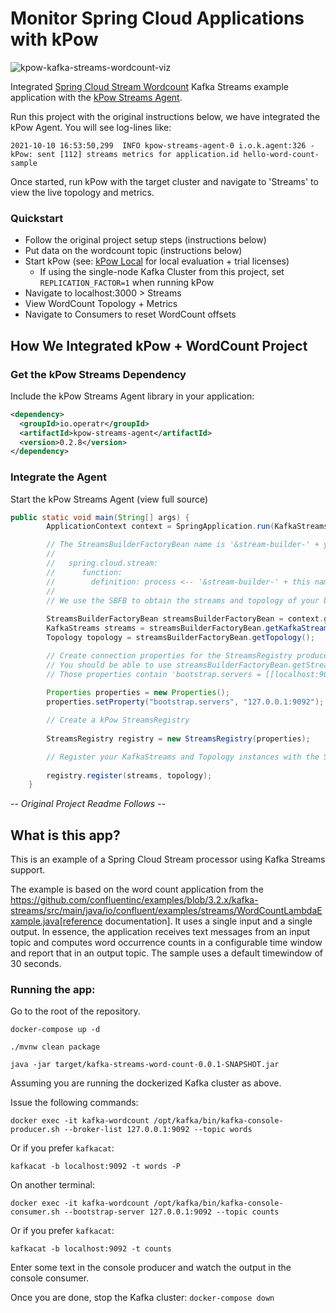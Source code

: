 # Monitor Spring Cloud Applications with kPow

![kpow-kafka-streams-wordcount-viz](https://user-images.githubusercontent.com/2832467/131286862-36589a97-667a-4d56-bcb2-bc9fcfd3abe7.png)

Integrated [Spring Cloud Stream Wordcount](https://github.com/spring-cloud/spring-cloud-stream-samples/tree/main/kafka-streams-samples/kafka-streams-word-count) Kafka Streams example application with the [kPow Streams Agent](https://github.com/operatr-io/kpow-streams-agent).

Run this project with the original instructions below, we have integrated the kPow Agent. You will see log-lines like:

```
2021-10-10 16:53:50,299  INFO kpow-streams-agent-0 i.o.k.agent:326 - kPow: sent [112] streams metrics for application.id hello-word-count-sample
```

Once started, run kPow with the target cluster and navigate to 'Streams' to view the live topology and metrics.

### Quickstart

* Follow the original project setup steps (instructions below)
* Put data on the wordcount topic (instructions below)
* Start kPow (see: [kPow Local](https://github.com/operatr-io/kpow-local) for local evaluation + trial licenses)
  * If using the single-node Kafka Cluster from this project, set `REPLICATION_FACTOR=1` when running kPow
* Navigate to localhost:3000 > Streams
* View WordCount Topology + Metrics
* Navigate to Consumers to reset WordCount offsets 

## How We Integrated kPow + WordCount Project

### Get the kPow Streams Dependency

Include the kPow Streams Agent library in your application:

```xml
<dependency>
  <groupId>io.operatr</groupId>
  <artifactId>kpow-streams-agent</artifactId>
  <version>0.2.8</version>
</dependency>
```

### Integrate the Agent

Start the kPow Streams Agent (view full source)

```java
public static void main(String[] args) {
        ApplicationContext context = SpringApplication.run(KafkaStreamsWordCountApplication.class, args);

        // The StreamsBuilderFactoryBean name is '&stream-builder-' + your function name from config, .e.g
        //
        //   spring.cloud.stream:
        //      function:
        //        definition: process <-- '&stream-builder-' + this name here
        //
        // We use the SBFB to obtain the streams and topology of your built Spring Kafka Streams application
        
        StreamsBuilderFactoryBean streamsBuilderFactoryBean = context.getBean("&stream-builder-process", StreamsBuilderFactoryBean.class);
        KafkaStreams streams = streamsBuilderFactoryBean.getKafkaStreams();
        Topology topology = streamsBuilderFactoryBean.getTopology();

        // Create connection properties for the StreamsRegistry producer to send metrics to internal kPow topics
        // You should be able to use streamsBuilderFactoryBean.getStreamsConfiguration() but in this particular case
        // Those properties contain 'bootstrap.servers = [[localhost:9092]]' which errors on startup
        
        Properties properties = new Properties();
        properties.setProperty("bootstrap.servers", "127.0.0.1:9092");

        // Create a kPow StreamsRegistry
        
        StreamsRegistry registry = new StreamsRegistry(properties);

        // Register your KafkaStreams and Topology instances with the StreamsRegistry
        
        registry.register(streams, topology);
    }
```

*-- Original Project Readme Follows --*

## What is this app?

This is an example of a Spring Cloud Stream processor using Kafka Streams support.

The example is based on the word count application from the https://github.com/confluentinc/examples/blob/3.2.x/kafka-streams/src/main/java/io/confluent/examples/streams/WordCountLambdaExample.java[reference documentation].
It uses a single input and a single output.
In essence, the application receives text messages from an input topic and computes word occurrence counts in a configurable time window and report that in an output topic.
The sample uses a default timewindow of 30 seconds.

### Running the app:

Go to the root of the repository.

`docker-compose up -d`

`./mvnw clean package`

`java -jar target/kafka-streams-word-count-0.0.1-SNAPSHOT.jar`

Assuming you are running the dockerized Kafka cluster as above.

Issue the following commands:

`docker exec -it kafka-wordcount /opt/kafka/bin/kafka-console-producer.sh --broker-list 127.0.0.1:9092 --topic words`

Or if you prefer `kafkacat`:

`kafkacat -b localhost:9092 -t words -P`

On another terminal:

`docker exec -it kafka-wordcount /opt/kafka/bin/kafka-console-consumer.sh --bootstrap-server 127.0.0.1:9092 --topic counts`

Or if you prefer `kafkacat`:

`kafkacat -b localhost:9092 -t counts`

Enter some text in the console producer and watch the output in the console consumer.

Once you are done, stop the Kafka cluster: `docker-compose down`
